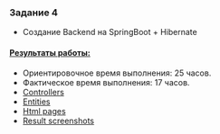 ### Задание 4
- Создание Backend на SpringBoot + Hibernate

#### <a href="https://github.com/Vlad-Tam/marketplace/tree/main/task4">Результаты работы:</a>
- Ориентировочное время выполнения: 25 часов.
- Фактическое время выполнения: 17 часов.
- <a href="https://github.com/Vlad-Tam/marketplace/tree/main/task4/src/main/java/com/vladtam/springboot/controllers">Controllers</a>
- <a href="https://github.com/Vlad-Tam/marketplace/tree/main/task4/src/main/java/com/vladtam/springboot/entities">Entities</a>
- <a href="https://github.com/Vlad-Tam/marketplace/tree/main/task4/src/main/resources/templates">Html pages</a>
- <a href="https://github.com/Vlad-Tam/marketplace/tree/main/task4/results">Result screenshots</a>
